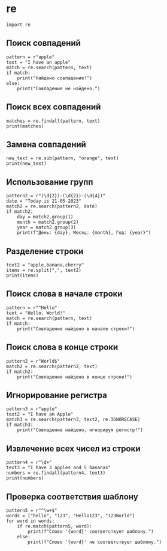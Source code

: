 # re
```
import re
```
## Поиск совпадений
```
pattern = r"apple"
text = "I have an apple"
match = re.search(pattern, text)
if match:
    print("Найдено совпадение!")
else:
    print("Совпадение не найдено.")
```
## Поиск всех совпадений
```
matches = re.findall(pattern, text)
print(matches)
```
## Замена совпадений
```
new_text = re.sub(pattern, "orange", text)
print(new_text)
```
## Использование групп
```
pattern2 = r"(\d{2})-(\d{2})-(\d{4})"
date = "Today is 21-05-2023"
match2 = re.search(pattern2, date)
if match2:
    day = match2.group(1)
    month = match2.group(2)
    year = match2.group(3)
    print(f"День: {day}, Месяц: {month}, Год: {year}")
```
## Разделение строки
```
text2 = "apple,banana,cherry"
items = re.split(",", text2)
print(items)
```
## Поиск слова в начале строки
```
pattern = r"^Hello"
text = "Hello, World!"
match = re.search(pattern, text)
if match:
    print("Совпадение найдено в начале строки!")
```
## Поиск слова в конце строки
```
pattern2 = r"World$"
match2 = re.search(pattern2, text)
if match2:
    print("Совпадение найдено в конце строки!")
```
## Игнорирование регистра
```
pattern3 = r"apple"
text2 = "I have an Apple"
match3 = re.search(pattern3, text2, re.IGNORECASE)
if match3:
    print("Совпадение найдено, игнорируя регистр!")
```
## Извлечение всех чисел из строки
```
pattern4 = r"\d+"
text3 = "I have 3 apples and 5 bananas"
numbers = re.findall(pattern4, text3)
print(numbers)
```
## Проверка соответствия шаблону
```
pattern5 = r"^\w+$"
words = ["hello", "123", "Hello123", "123World"]
for word in words:
    if re.match(pattern5, word):
        print(f"Слово '{word}' соответствует шаблону.")
    else:
        print(f"Слово '{word}' не соответствует шаблону.")
```
